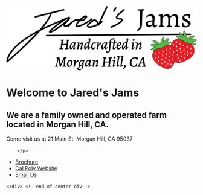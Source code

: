 <!DOCTYPE HTML>
<html>

<head>

<meta charset=”UTF-8”>

<!-- THE TITLE WILL APPEAR IN THE BROWSER WINDOW OR TAB -->
<title>Jared's Jams</title>
<link rel="stylesheet" type="text/css" href="styles-contact.css">
<link rel="preconnect" href="https://fonts.googleapis.com"> 
<link rel="preconnect" href="https://fonts.gstatic.com" crossorigin> 
<link href="https://fonts.googleapis.com/css2?family=Roboto:ital,wght@0,100;1,900&display=swap" rel="stylesheet">
</head>

<body>
    <div class="center">
        <img id="logo" src="images/JJ-logo.png" alt="Jared's Jams logo" width="600">
        <h1>Welcome to Jared's Jams</h1>
        <h2>We are a family owned and operated farm located in Morgan Hill, CA.</h2>
        <p>Come visit us at 21 Main St. Morgan Hill, CA 95037
        
        </p>

<nav>
    <ul>
        <li><a href="Jared Jams Brochure.pdf">Brochure</a></li>
        <li><a href="http://www.calpoly.edu" target="blank">Cal Poly Website</a></li>
        <li><a href="mailto:jmmandre@calpoly.edu">Email Us</a></li>
    </ul>
</nav>

    </div> <!--end of center div-->




</body>

</html>

